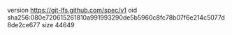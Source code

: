 version https://git-lfs.github.com/spec/v1
oid sha256:080e720615261810a991993290de5b5960c8fc78b07f6e214c5077d8de2ce677
size 44649
